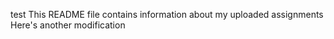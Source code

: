 test
This README file contains information about my uploaded assignments
Here's another modification
